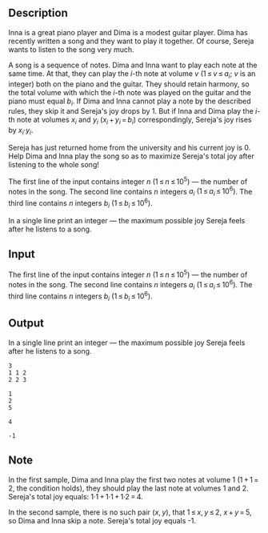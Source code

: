 ## Description

<div><p>Inna is a great piano player and Dima is a modest guitar player. Dima has recently written a song and they want to play it together. Of course, Sereja wants to listen to the song very much. </p><p>A song is a sequence of notes. Dima and Inna want to play each note at the same time. At that, they can play the <span class="tex-span"><i>i</i></span>-th note at volume <span class="tex-span"><i>v</i></span> (<span class="tex-span">1 ≤ <i>v</i> ≤ <i>a</i><sub class="lower-index"><i>i</i></sub></span>; <span class="tex-span"><i>v</i></span> is an integer) both on the piano and the guitar. They should retain harmony, so the total volume with which the <span class="tex-span"><i>i</i></span>-th note was played on the guitar and the piano must equal <span class="tex-span"><i>b</i><sub class="lower-index"><i>i</i></sub></span>. If Dima and Inna cannot play a note by the described rules, they skip it and Sereja's joy drops by 1. But if Inna and Dima play the <span class="tex-span"><i>i</i></span>-th note at volumes <span class="tex-span"><i>x</i><sub class="lower-index"><i>i</i></sub></span> and <span class="tex-span"><i>y</i><sub class="lower-index"><i>i</i></sub></span> <span class="tex-span">(<i>x</i><sub class="lower-index"><i>i</i></sub> + <i>y</i><sub class="lower-index"><i>i</i></sub> = <i>b</i><sub class="lower-index"><i>i</i></sub>)</span> correspondingly, Sereja's joy rises by <span class="tex-span"><i>x</i><sub class="lower-index"><i>i</i></sub>·<i>y</i><sub class="lower-index"><i>i</i></sub></span>. </p><p>Sereja has just returned home from the university and his current joy is 0. Help Dima and Inna play the song so as to maximize Sereja's total joy after listening to the whole song!</p></div><div class="input-specification"><p>The first line of the input contains integer <span class="tex-span"><i>n</i></span> <span class="tex-span">(1 ≤ <i>n</i> ≤ 10<sup class="upper-index">5</sup>)</span> — the number of notes in the song. The second line contains <span class="tex-span"><i>n</i></span> integers <span class="tex-span"><i>a</i><sub class="lower-index"><i>i</i></sub></span> <span class="tex-span">(1 ≤ <i>a</i><sub class="lower-index"><i>i</i></sub> ≤ 10<sup class="upper-index">6</sup>)</span>. The third line contains <span class="tex-span"><i>n</i></span> integers <span class="tex-span"><i>b</i><sub class="lower-index"><i>i</i></sub></span> <span class="tex-span">(1 ≤ <i>b</i><sub class="lower-index"><i>i</i></sub> ≤ 10<sup class="upper-index">6</sup>)</span>.</p></div><div class="output-specification"><p>In a single line print an integer — the maximum possible joy Sereja feels after he listens to a song.</p></div>

## Input

<p>The first line of the input contains integer <span class="tex-span"><i>n</i></span> <span class="tex-span">(1 ≤ <i>n</i> ≤ 10<sup class="upper-index">5</sup>)</span> — the number of notes in the song. The second line contains <span class="tex-span"><i>n</i></span> integers <span class="tex-span"><i>a</i><sub class="lower-index"><i>i</i></sub></span> <span class="tex-span">(1 ≤ <i>a</i><sub class="lower-index"><i>i</i></sub> ≤ 10<sup class="upper-index">6</sup>)</span>. The third line contains <span class="tex-span"><i>n</i></span> integers <span class="tex-span"><i>b</i><sub class="lower-index"><i>i</i></sub></span> <span class="tex-span">(1 ≤ <i>b</i><sub class="lower-index"><i>i</i></sub> ≤ 10<sup class="upper-index">6</sup>)</span>.</p>

## Output

<p>In a single line print an integer — the maximum possible joy Sereja feels after he listens to a song.</p>





```input1
3
1 1 2
2 2 3

```




```input2
1
2
5

```




```output1
4

```




```output2
-1

```



## Note

<p>In the first sample, Dima and Inna play the first two notes at volume <span class="tex-span">1</span> (<span class="tex-span">1 + 1 = 2</span>, the condition holds), they should play the last note at volumes <span class="tex-span">1</span> and <span class="tex-span">2</span>. Sereja's total joy equals: <span class="tex-span">1·1 + 1·1 + 1·2 = 4</span>.</p><p>In the second sample, there is no such pair <span class="tex-span">(<i>x</i>, <i>y</i>)</span>, that <span class="tex-span">1 ≤ <i>x</i>, <i>y</i> ≤ 2</span>, <span class="tex-span"><i>x</i> + <i>y</i> = 5</span>, so Dima and Inna skip a note. Sereja's total joy equals -1.</p>

